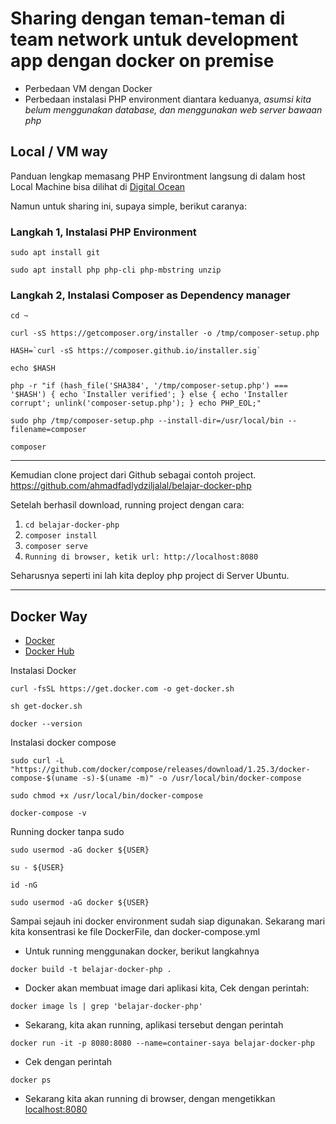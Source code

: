 # Sharing dengan teman-teman di team network untuk development app dengan docker on premise

- Perbedaan VM dengan Docker
- Perbedaan instalasi PHP environment diantara keduanya, <i>asumsi kita belum menggunakan database, dan menggunakan web server bawaan php </i>

## Local / VM way

Panduan lengkap memasang PHP Environtment langsung di dalam host Local Machine bisa dilihat di [Digital Ocean](https://www.digitalocean.com/community/tutorials/how-to-install-linux-apache-mysql-php-lamp-stack-on-ubuntu-22-04)

Namun untuk sharing ini, supaya simple, berikut caranya:

### Langkah 1, Instalasi PHP Environment

```
sudo apt install git
```

```
sudo apt install php php-cli php-mbstring unzip
```

### Langkah 2, Instalasi Composer as Dependency manager

```
cd ~
```

```
curl -sS https://getcomposer.org/installer -o /tmp/composer-setup.php
```

```
HASH=`curl -sS https://composer.github.io/installer.sig`
```

```
echo $HASH
```

```
php -r "if (hash_file('SHA384', '/tmp/composer-setup.php') === '$HASH') { echo 'Installer verified'; } else { echo 'Installer corrupt'; unlink('composer-setup.php'); } echo PHP_EOL;"
```

```
sudo php /tmp/composer-setup.php --install-dir=/usr/local/bin --filename=composer
```

```
composer
```

<hr/>

Kemudian clone project dari Github sebagai contoh project.
https://github.com/ahmadfadlydziljalal/belajar-docker-php

Setelah berhasil download, running project dengan cara:

1. `cd belajar-docker-php`
2. `composer install`
3. `composer serve`
4. `Running di browser, ketik url: http://localhost:8080`

Seharusnya seperti ini lah kita deploy php project di Server Ubuntu.

<hr/>

## Docker Way

- [Docker](https://docs.docker.com/get-started/#start-the-tutorial)
- [Docker Hub](https://hub.docker.com/_/php/tags)

Instalasi Docker

```
curl -fsSL https://get.docker.com -o get-docker.sh
```

```
sh get-docker.sh
```

```
docker --version
```

Instalasi docker compose

```
sudo curl -L "https://github.com/docker/compose/releases/download/1.25.3/docker-compose-$(uname -s)-$(uname -m)" -o /usr/local/bin/docker-compose
```

```
sudo chmod +x /usr/local/bin/docker-compose
```

```
docker-compose -v
```

Running docker tanpa sudo

```
sudo usermod -aG docker ${USER}
```

```
su - ${USER}
```

```
id -nG
```

```
sudo usermod -aG docker ${USER}
```

Sampai sejauh ini docker environment sudah siap digunakan.
Sekarang mari kita konsentrasi ke file DockerFile, dan docker-compose.yml

- Untuk running menggunakan docker, berikut langkahnya

```
docker build -t belajar-docker-php .
```

- Docker akan membuat image dari aplikasi kita, Cek dengan perintah:

```
docker image ls | grep 'belajar-docker-php'
```

- Sekarang, kita akan running, aplikasi tersebut dengan perintah

```
docker run -it -p 8080:8080 --name=container-saya belajar-docker-php
```

- Cek dengan perintah

```
docker ps
```

- Sekarang kita akan running di browser, dengan mengetikkan [localhost:8080](http://localhost:8080)
